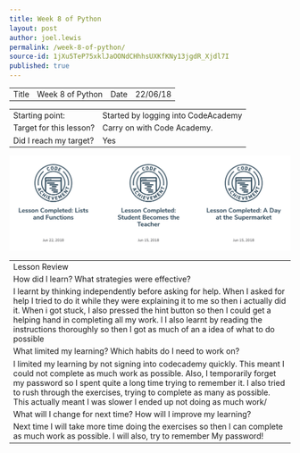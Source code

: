 ```yaml
---
title: Week 8 of Python
layout: post
author: joel.lewis
permalink: /week-8-of-python/
source-id: 1jXu5TeP75xklJaOONdCHhhsUXKfKNy13jgdR_Xjdl7I
published: true
---
```

<table>
  <tr>
    <td>Title</td>
    <td>Week 8 of Python</td>
    <td>Date</td>
    <td>22/06/18</td>
  </tr>
</table>


<table>
  <tr>
    <td>Starting point:</td>
    <td>Started by logging into CodeAcademy</td>
  </tr>
  <tr>
    <td>Target for this lesson?</td>
    <td>Carry on with Code Academy.</td>
  </tr>
  <tr>
    <td>Did I reach my target? </td>
    <td> Yes </td>
  </tr>
</table>


<table>
  <tr>
    <td>Lesson Review</td>
  </tr>
  <tr>
    <td>How did I learn? What strategies were effective? </td>
  </tr>
  <tr>
    <td>I learnt by thinking independently before asking for help. When I asked for help I tried to do it while they were explaining it to me so then i actually did it. When i got stuck, I also pressed the hint button so then I could get a helping hand in completing all my work. l I also learnt by reading the instructions thoroughly so then I got as much of an a idea of what to do possible </td>
  </tr>
  <tr>
    <td>What limited my learning? Which habits do I need to work on? </td>
  </tr>
  <tr>
    <td>I limited my learning by not signing into codecademy quickly. This meant I could not complete as much work as possible. Also, I temporarily forget my password so I spent quite a long time trying to remember it. I also tried to rush through the exercises, trying to complete as many as possible. This actually meant I was slower I ended up not doing as much work/</td>
  </tr>
  <tr>
    <td>What will I change for next time? How will I improve my learning?</td>
  </tr>
  <tr>
    <td>Next time I will take more time doing the exercises so then I can complete as much work as possible. I will also, try to remember My password!</td>
    <img src = "/images/Screenshot 2018-06-28 at 12.58.42.png">
  </tr>
</table>


